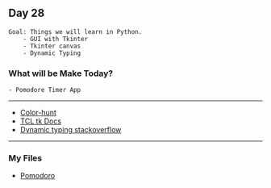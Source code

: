## Day 28

    Goal: Things we will learn in Python.
        - GUI with Tkinter
        - Tkinter canvas
        - Dynamic Typing

### What will be Make Today?
    - Pomodore Timer App


---
- [Color-hunt](https://colorhunt.co/)
- [TCL tk Docs](http://tcl.tk/man/tcl8.6/TclCmd/after.htm)
- [Dynamic typing stackoverflow](https://stackoverflow.com/questions/11328920/is-python-strongly-typed)

---
### My Files

- [Pomodoro](main.py)
